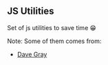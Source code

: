 ## JS Utilities

Set of js utilities to save time :grin:

Note: Some of them comes from:
* [Dave Gray](https://www.youtube.com/watch?v=LDgPTw6tePk)